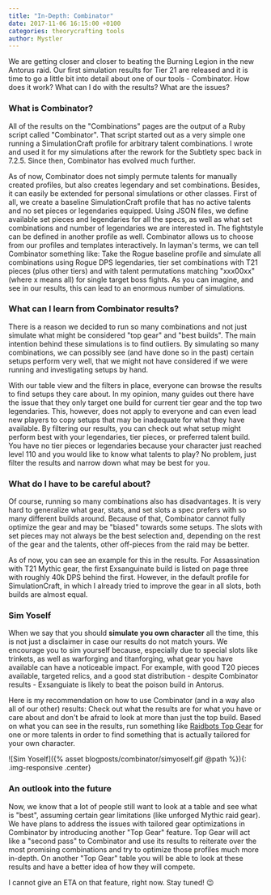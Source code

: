 ```yaml
---
title: "In-Depth: Combinator"
date: 2017-11-06 16:15:00 +0100
categories: theorycrafting tools
author: Mystler
---
```


We are getting closer and closer to beating the Burning Legion in the new Antorus raid. Our first simulation results for Tier 21 are released and it is time to go a little bit into detail about one of our tools - Combinator. How does it work? What can I do with the results? What are the issues?
<!--more-->

### What is Combinator?

All of the results on the "Combinations" pages are the output of a Ruby script called "Combinator". That script started out as a very simple one running a SimulationCraft profile for arbitrary talent combinations. I wrote and used it for my simulations after the rework for the Subtlety spec back in 7.2.5. Since then, Combinator has evolved much further.

As of now, Combinator does not simply permute talents for manually created profiles, but also creates legendary and set combinations. Besides, it can easily be extended for personal simulations or other classes. First of all, we create a baseline SimulationCraft profile that has no active talents and no set pieces or legendaries equipped. Using JSON files, we define available set pieces and legendaries for all the specs, as well as what set combinations and number of legendaries we are interested in. The fightstyle can be defined in another profile as well. Combinator allows us to choose from our profiles and templates interactively. In layman's terms, we can tell Combinator something like: Take the Rogue baseline profile and simulate all combinations using Rogue DPS legendaries, tier set combinations with T21 pieces (plus other tiers) and with talent permutations matching "xxx00xx" (where x means all) for single target boss fights. As you can imagine, and see in our results, this can lead to an enormous number of simulations.

### What can I learn from Combinator results?

There is a reason we decided to run so many combinations and not just simulate what might be considered "top gear" and "best builds". The main intention behind these simulations is to find outliers. By simulating so many combinations, we can possibly see (and have done so in the past) certain setups perform very well, that we might not have considered if we were running and investigating setups by hand.

With our table view and the filters in place, everyone can browse the results to find setups they care about. In my opinion, many guides out there have the issue that they only target one build for current tier gear and the top two legendaries. This, however, does not apply to everyone and can even lead new players to copy setups that may be inadequate for what they have available. By filtering our results, you can check out what setup might perform best with your legendaries, tier pieces, or preferred talent build. You have no tier pieces or legendaries because your character just reached level 110 and you would like to know what talents to play? No problem, just filter the results and narrow down what may be best for you.

### What do I have to be careful about?

Of course, running so many combinations also has disadvantages. It is very hard to generalize what gear, stats, and set slots a spec prefers with so many different builds around. Because of that, Combinator cannot fully optimize the gear and may be "biased" towards some setups. The slots with set pieces may not always be the best selection and, depending on the rest of the gear and the talents, other off-pieces from the raid may be better.

As of now, you can see an example for this in the results. For Assassination with T21 Mythic gear, the first Exsanguinate build is listed on page three with roughly 40k DPS behind the first. However, in the default profile for SimulationCraft, in which I already tried to improve the gear in all slots, both builds are almost equal.

### Sim Yoself

When we say that you should **simulate you own character** all the time, this is not just a disclaimer in case our results do not match yours. We encourage you to sim yourself because, especially due to special slots like trinkets, as well as warforging and titanforging, what gear you have available can have a noticeable impact. For example, with good T20 pieces available, targeted relics, and a good stat distribution - despite Combinator results - Exsanguiate is likely to beat the poison build in Antorus.

Here is my recommendation on how to use Combinator (and in a way also all of our other) results: Check out what the results are for what you have or care about and don't be afraid to look at more than just the top build. Based on what you can see in the results, run something like <a href="https://www.raidbots.com/simbot/topgear" title="Raidbots Top Gear" target="_blank" rel="nofollow">Raidbots Top Gear</a> for one or more talents in order to find something that is actually tailored for your own character.

![Sim Yoself]({% asset blogposts/combinator/simyoself.gif @path %}){: .img-responsive .center}

### An outlook into the future

Now, we know that a lot of people still want to look at a table and see what is "best", assuming certain gear limitations (like unforged  Mythic raid gear). We have plans to address the issues with tailored gear optimizations in Combinator by introducing another "Top Gear" feature. Top Gear will act like a "second pass" to Combinator and use its results to reiterate over the most promising combinations and try to optimize those profiles much more in-depth. On another "Top Gear" table you will be able to look at these results and have a better idea of how they will compete.

I cannot give an ETA on that feature, right now. Stay tuned! :wink:

